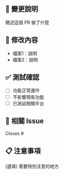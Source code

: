 ## 📝 變更說明
簡述這個 PR 做了什麼

## 🔧 修改內容
- 檔案1：說明
- 檔案2：說明

## ✅ 測試確認
- [ ] 功能正常運作
- [ ] 不影響現有功能
- [ ] 已測試相關平台

## 🔗 相關 Issue
Closes #

## 📋 注意事項
(選填) 需要特別注意的地方